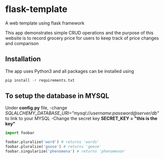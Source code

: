 # flask-template
A web template using flask framework

This app demonstrates simple CRUD operations and the purpose of this website is to record grocery price for users to keep track of price changes and comparison



## Installation

The app uses Python3 and all packages can be installed using

```bash
pip install -r requirements.txt
```

## To setup the database in MYSQL

Under **config.py** file, 
-change *SQLALCHEMY_DATABASE_URI="mysql://username:password@server/db"* to link to your MYSQL
-Change the secret key **SECRET_KEY = "this is the key"**


```python
import foobar

foobar.pluralize('word') # returns 'words'
foobar.pluralize('goose') # returns 'geese'
foobar.singularize('phenomena') # returns 'phenomenon'
```
